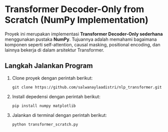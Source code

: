 # Transformer Decoder-Only from Scratch (NumPy Implementation)

Proyek ini merupakan implementasi **Transformer Decoder-Only sederhana** menggunakan pustaka **NumPy**. 
Tujuannya adalah memahami bagaimana komponen seperti self-attention, causal masking, positional encoding, dan lainnya bekerja di dalam arsitektur Transformer.

## Langkah Jalankan Program
1) Clone proyek dengan perintah berikut:
   ```
   git clone https://github.com/salwanaylaadistri/nlp_transformer.git
   ```
2) Install depedensi dengan perintah berikut:
   ```
   pip install numpy matplotlib
   ```
3) Jalankan di terminal dengan perintah berikut:
   ```
   python transformer_scratch.py
   ```
